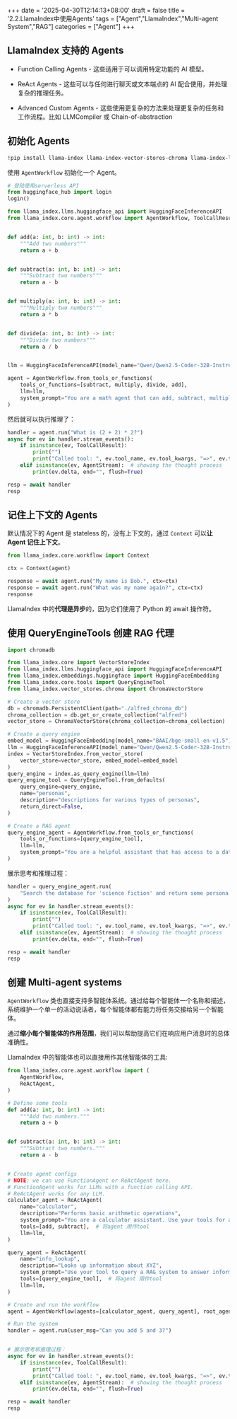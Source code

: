 +++
date = '2025-04-30T12:14:13+08:00'
draft = false
title = '2.2.LlamaIndex中使用Agents'
tags = ["Agent","LlamaIndex","Multi-agent System","RAG"]
categories = ["Agent"]
+++


## LlamaIndex 支持的 Agents

  - Function Calling Agents - 这些适用于可以调用特定功能的 AI 模型。

  - ReAct Agents - 这些可以与任何进行聊天或文本端点的 AI 配合使用，并处理复杂的推理任务。

  - Advanced Custom Agents - 这些使用更复杂的方法来处理更复杂的任务和工作流程。比如 LLMCompiler 或 Chain-of-abstraction


## 初始化 Agents

~~~sh
!pip install llama-index llama-index-vector-stores-chroma llama-index-llms-huggingface-api llama-index-embeddings-huggingface -U -q
~~~

使用 `AgentWorkflow` 初始化一个 Agent。

~~~py
# 登陆使用serverless API
from huggingface_hub import login
login()

from llama_index.llms.huggingface_api import HuggingFaceInferenceAPI
from llama_index.core.agent.workflow import AgentWorkflow, ToolCallResult, AgentStream


def add(a: int, b: int) -> int:
    """Add two numbers"""
    return a + b


def subtract(a: int, b: int) -> int:
    """Subtract two numbers"""
    return a - b


def multiply(a: int, b: int) -> int:
    """Multiply two numbers"""
    return a * b


def divide(a: int, b: int) -> int:
    """Divide two numbers"""
    return a / b


llm = HuggingFaceInferenceAPI(model_name="Qwen/Qwen2.5-Coder-32B-Instruct")

agent = AgentWorkflow.from_tools_or_functions(
    tools_or_functions=[subtract, multiply, divide, add],
    llm=llm,
    system_prompt="You are a math agent that can add, subtract, multiply, and divide numbers using provided tools.",
)
~~~

然后就可以执行推理了：

~~~py
handler = agent.run("What is (2 + 2) * 2?")
async for ev in handler.stream_events():
    if isinstance(ev, ToolCallResult):
        print("")
        print("Called tool: ", ev.tool_name, ev.tool_kwargs, "=>", ev.tool_output)
    elif isinstance(ev, AgentStream):  # showing the thought process
        print(ev.delta, end="", flush=True)

resp = await handler
resp
~~~


## 记住上下文的 Agents

默认情况下的 Agent 是 stateless 的，没有上下文的，通过 `Context` 可以**让 Agent 记住上下文**。

~~~py
from llama_index.core.workflow import Context

ctx = Context(agent)

response = await agent.run("My name is Bob.", ctx=ctx)
response = await agent.run("What was my name again?", ctx=ctx)
response
~~~

LlamaIndex 中的**代理是异步**的，因为它们使用了 Python 的 await 操作符。


## 使用 QueryEngineTools 创建 RAG 代理

~~~py
import chromadb

from llama_index.core import VectorStoreIndex
from llama_index.llms.huggingface_api import HuggingFaceInferenceAPI
from llama_index.embeddings.huggingface import HuggingFaceEmbedding
from llama_index.core.tools import QueryEngineTool
from llama_index.vector_stores.chroma import ChromaVectorStore

# Create a vector store
db = chromadb.PersistentClient(path="./alfred_chroma_db")
chroma_collection = db.get_or_create_collection("alfred")
vector_store = ChromaVectorStore(chroma_collection=chroma_collection)

# Create a query engine
embed_model = HuggingFaceEmbedding(model_name="BAAI/bge-small-en-v1.5")
llm = HuggingFaceInferenceAPI(model_name="Qwen/Qwen2.5-Coder-32B-Instruct")
index = VectorStoreIndex.from_vector_store(
    vector_store=vector_store, embed_model=embed_model
)
query_engine = index.as_query_engine(llm=llm)
query_engine_tool = QueryEngineTool.from_defaults(
    query_engine=query_engine,
    name="personas",
    description="descriptions for various types of personas",
    return_direct=False,
)

# Create a RAG agent
query_engine_agent = AgentWorkflow.from_tools_or_functions(
    tools_or_functions=[query_engine_tool],
    llm=llm,
    system_prompt="You are a helpful assistant that has access to a database containing persona descriptions. ",
)
~~~

展示思考和推理过程：

~~~py
handler = query_engine_agent.run(
    "Search the database for 'science fiction' and return some persona descriptions."
)
async for ev in handler.stream_events():
    if isinstance(ev, ToolCallResult):
        print("")
        print("Called tool: ", ev.tool_name, ev.tool_kwargs, "=>", ev.tool_output)
    elif isinstance(ev, AgentStream):  # showing the thought process
        print(ev.delta, end="", flush=True)

resp = await handler
resp
~~~


## 创建 Multi-agent systems

`AgentWorkflow` 类也直接支持多智能体系统。通过给每个智能体一个名称和描述，系统维护一个单一的活动说话者，每个智能体都有能力将任务交接给另一个智能体。

通过**缩小每个智能体的作用范围**，我们可以帮助提高它们在响应用户消息时的总体准确性。

LlamaIndex 中的智能体也可以直接用作其他智能体的工具:

~~~py
from llama_index.core.agent.workflow import (
    AgentWorkflow,
    ReActAgent,
)

# Define some tools
def add(a: int, b: int) -> int:
    """Add two numbers."""
    return a + b


def subtract(a: int, b: int) -> int:
    """Subtract two numbers."""
    return a - b


# Create agent configs
# NOTE: we can use FunctionAgent or ReActAgent here.
# FunctionAgent works for LLMs with a function calling API.
# ReActAgent works for any LLM.
calculator_agent = ReActAgent(
    name="calculator",
    description="Performs basic arithmetic operations",
    system_prompt="You are a calculator assistant. Use your tools for any math operation.",
    tools=[add, subtract],  # 将agent 用作tool
    llm=llm,
)

query_agent = ReActAgent(
    name="info_lookup",
    description="Looks up information about XYZ",
    system_prompt="Use your tool to query a RAG system to answer information about XYZ",
    tools=[query_engine_tool],  # 将agent 用作tool
    llm=llm,
)

# Create and run the workflow
agent = AgentWorkflow(agents=[calculator_agent, query_agent], root_agent="calculator")

# Run the system
handler = agent.run(user_msg="Can you add 5 and 3?")


# 展示思考和推理过程：
async for ev in handler.stream_events():
    if isinstance(ev, ToolCallResult):
        print("")
        print("Called tool: ", ev.tool_name, ev.tool_kwargs, "=>", ev.tool_output)
    elif isinstance(ev, AgentStream):  # showing the thought process
        print(ev.delta, end="", flush=True)

resp = await handler
resp

~~~


